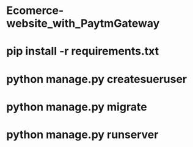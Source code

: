 # Ecomerce-website_with_PaytmGateway
# pip install -r requirements.txt
# python manage.py createsueruser
# python manage.py migrate
# python manage.py runserver

